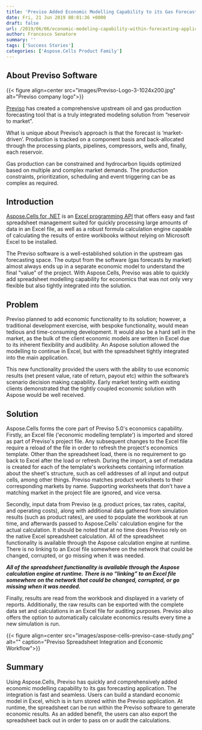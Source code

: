 ```yaml
---
title: 'Previso Added Economic Modelling Capability to its Gas Forecasting Application with Aspose.Cells'
date: Fri, 21 Jun 2019 08:01:36 +0000
draft: false
url: /2019/06/06/economic-modeling-capability-within-forecasting-application/
author: Francesco Senatore
summary: ''
tags: ['Success Stories']
categories: ['Aspose.Cells Product Family']
---
```


## About Previso Software



{{< figure align=center src="images/Previso-Logo-3-1024x200.jpg" alt="Previso company logo">}}


[Previso][1] has created a comprehensive upstream oil and gas production forecasting tool that is a truly integrated modeling solution from “reservoir to market”.

What is unique about Previso’s approach is that the forecast is ‘market-driven’. Production is tracked on a component basis and back-allocated through the processing plants, pipelines, compressors, wells and, finally, each reservoir.

Gas production can be constrained and hydrocarbon liquids optimized based on multiple and complex market demands. The production constraints, prioritization, scheduling and event triggering can be as complex as required.

## Introduction

[Aspose.Cells for .NET][2] is an [Excel programming API][3] that offers easy and fast spreadsheet management suited for quickly processing large amounts of data in an Excel file, as well as a robust formula calculation engine capable of calculating the results of entire workbooks without relying on Microsoft Excel to be installed.

The Previso software is a well-established solution in the upstream gas forecasting space. The output from the software (gas forecasts by market) almost always ends up in a separate economic model to understand the final “value” of the project. With Aspose.Cells, Previso was able to quickly add spreadsheet modelling capability for economics that was not only very flexible but also tightly integrated into the solution.

## Problem

Previso planned to add economic functionality to its solution; however, a traditional development exercise, with bespoke functionality, would mean tedious and time-consuming development. It would also be a hard sell in the market, as the bulk of the client economic models are written in Excel due to its inherent flexibility and audibility. An Aspose solution allowed the modelling to continue in Excel, but with the spreadsheet tightly integrated into the main application.

This new functionality provided the users with the ability to use economic results (net present value, rate of return, payout etc) within the software’s scenario decision making capability. Early market testing with existing clients demonstrated that the tightly coupled economic solution with Aspose would be well received.

## Solution

Aspose.Cells forms the core part of Previso 5.0's economics capability. Firstly, an Excel file ('economic modelling template') is imported and stored as part of Previso's project file. Any subsequent changes to the Excel file require a reload of the file in order to refresh the project's economics template. Other than the spreadsheet load, there is no requirement to go back to Excel after the load or refresh. During the import, a set of metadata is created for each of the template's worksheets containing information about the sheet's structure, such as cell addresses of all input and output cells, among other things. Previso matches product worksheets to their corresponding markets by name. Supporting worksheets that don’t have a matching market in the project file are ignored, and vice versa.

Secondly, input data from Previso (e.g. product prices, tax rates, capital, and operating costs), along with additional data gathered from simulation results (such as product rates), are used to populate the workbook at run time, and afterwards passed to Aspose.Cells' calculation engine for the actual calculation. It should be noted that at no time does Previso rely on the native Excel spreadsheet calculation. All of the spreadsheet functionality is available through the Aspose calculation engine at runtime. There is no linking to an Excel file somewhere on the network that could be changed, corrupted, or go missing when it was needed.

**_All of the spreadsheet functionality is available through the Aspose calculation engine at runtime. There is no “linking” to an Excel file somewhere on the network that could be changed, corrupted, or go missing when it was needed._**

Finally, results are read from the workbook and displayed in a variety of reports. Additionally, the raw results can be exported with the complete data set and calculations in an Excel file for auditing purposes. Previso also offers the option to automatically calculate economics results every time a new simulation is run.



{{< figure align=center src="images/aspose-cells-previso-case-study.png" alt="" caption="Previso Spreadsheet Integration and Economic Workflow">}}


## Summary

Using Aspose.Cells, Previso has quickly and comprehensively added economic modelling capability to its gas forecasting application. The integration is fast and seamless. Users can build a standard economic model in Excel, which is in turn stored within the Previso application. At runtime, the spreadsheet can be run within the Previso software to generate economic results. As an added benefit, the users can also export the spreadsheet back out in order to pass on or audit the calculations.




[1]: http://www.previso.net/
[2]: https://products.aspose.com/cells/net
[3]: https://products.aspose.com/cells/family




